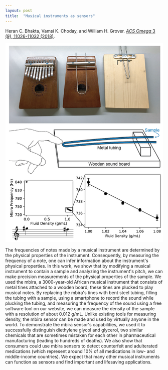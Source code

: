 ```yaml
---
layout: post
title:  "Musical instruments as sensors"
---
```


Heran C. Bhakta, Vamsi K. Choday, and William H. Grover.  [*ACS Omega* 3 (9), 11026-11032 (2018)](https://pubs.acs.org/doi/10.1021/acsomega.8b01673).

<img src="/assets/mbira.png">

The frequencies of notes made by a musical instrument are determined by the physical properties of the instrument.  Consequently, by measuring the frequency of a note, one can infer information about the instrument's physical properties.  In this work, we show that by modifying a musical instrument to contain a sample and analyzing the instrument's pitch, we can make precision measurements of the physical properties of the sample.  We used the mbira, a 3000-year-old African musical instrument that consists of metal tines attached to a wooden board; these tines are plucked to play musical notes.  By replacing the mbira's tines with bent steel tubing, filling the tubing with a sample, using a smartphone to record the sound while plucking the tubing, and measuring the frequency of the sound using a free software tool on our website, we can measure the density of the sample with a resolution of about 0.012 g/mL.  Unlike existing tools for measuring density, the mbira sensor can be made and used by virtually anyone in the world.  To demonstrate the mbira sensor's capabilities, we used it to successfully distinguish diethylene glycol and glycerol, two similar chemicals that are sometimes mistaken for each other in pharmaceutical manufacturing (leading to hundreds of deaths).  We also show that consumers could use mbira sensors to detect counterfeit and adulterated medications (which represent around 10% of all medications in low- and middle-income countries).  We expect that many other musical instruments can function as sensors and find important and lifesaving applications.
